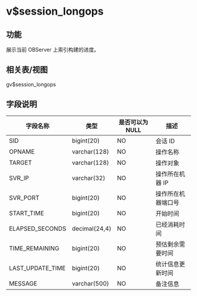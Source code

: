 v$session_longops
======================================

功能
-----------

展示当前 OBServer 上索引构建的进度。

相关表/视图
---------------

gv$session_longops

字段说明
-------------

|     **字段名称**     |    **类型**     | **是否可以为 NULL** |  **描述**   |
|------------------|---------------|----------------|-----------|
| SID              | bigint(20)    | NO             | 会话 ID     |
| OPNAME           | varchar(128)  | NO             | 操作名称      |
| TARGET           | varchar(128)  | NO             | 操作对象      |
| SVR_IP           | varchar(32)   | NO             | 操作所在机器 IP |
| SVR_PORT         | bigint(20)    | NO             | 操作所在机器端口号 |
| START_TIME       | bigint(20)    | NO             | 开始时间      |
| ELAPSED_SECONDS  | decimal(24,4) | NO             | 已经消耗时间    |
| TIME_REMAINING   | bigint(20)    | NO             | 预估剩余需要时间  |
| LAST_UPDATE_TIME | bigint(20)    | NO             | 统计信息更新时间  |
| MESSAGE          | varchar(500)  | NO             | 备注信息      |
